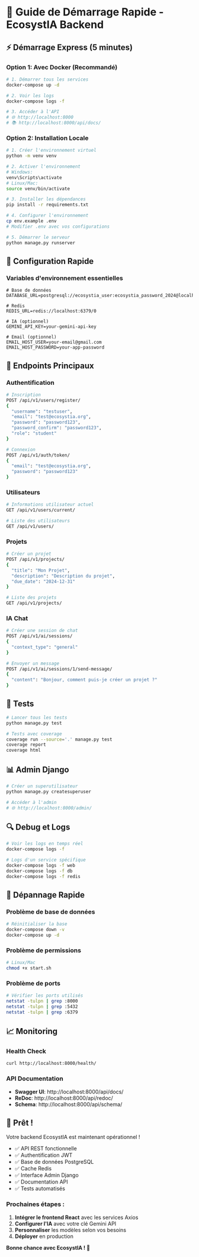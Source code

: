 # 🚀 Guide de Démarrage Rapide - EcosystIA Backend

## ⚡ Démarrage Express (5 minutes)

### Option 1: Avec Docker (Recommandé)

```bash
# 1. Démarrer tous les services
docker-compose up -d

# 2. Voir les logs
docker-compose logs -f

# 3. Accéder à l'API
# 🌐 http://localhost:8000
# 📚 http://localhost:8000/api/docs/
```

### Option 2: Installation Locale

```bash
# 1. Créer l'environnement virtuel
python -m venv venv

# 2. Activer l'environnement
# Windows:
venv\Scripts\activate
# Linux/Mac:
source venv/bin/activate

# 3. Installer les dépendances
pip install -r requirements.txt

# 4. Configurer l'environnement
cp env.example .env
# Modifier .env avec vos configurations

# 5. Démarrer le serveur
python manage.py runserver
```

## 🔧 Configuration Rapide

### Variables d'environnement essentielles

```env
# Base de données
DATABASE_URL=postgresql://ecosystia_user:ecosystia_password_2024@localhost:5432/ecosystia

# Redis
REDIS_URL=redis://localhost:6379/0

# IA (optionnel)
GEMINI_API_KEY=your-gemini-api-key

# Email (optionnel)
EMAIL_HOST_USER=your-email@gmail.com
EMAIL_HOST_PASSWORD=your-app-password
```

## 🎯 Endpoints Principaux

### Authentification
```bash
# Inscription
POST /api/v1/users/register/
{
  "username": "testuser",
  "email": "test@ecosystia.org",
  "password": "password123",
  "password_confirm": "password123",
  "role": "student"
}

# Connexion
POST /api/v1/auth/token/
{
  "email": "test@ecosystia.org",
  "password": "password123"
}
```

### Utilisateurs
```bash
# Informations utilisateur actuel
GET /api/v1/users/current/

# Liste des utilisateurs
GET /api/v1/users/
```

### Projets
```bash
# Créer un projet
POST /api/v1/projects/
{
  "title": "Mon Projet",
  "description": "Description du projet",
  "due_date": "2024-12-31"
}

# Liste des projets
GET /api/v1/projects/
```

### IA Chat
```bash
# Créer une session de chat
POST /api/v1/ai/sessions/
{
  "context_type": "general"
}

# Envoyer un message
POST /api/v1/ai/sessions/1/send-message/
{
  "content": "Bonjour, comment puis-je créer un projet ?"
}
```

## 🧪 Tests

```bash
# Lancer tous les tests
python manage.py test

# Tests avec coverage
coverage run --source='.' manage.py test
coverage report
coverage html
```

## 📊 Admin Django

```bash
# Créer un superutilisateur
python manage.py createsuperuser

# Accéder à l'admin
# 🌐 http://localhost:8000/admin/
```

## 🔍 Debug et Logs

```bash
# Voir les logs en temps réel
docker-compose logs -f

# Logs d'un service spécifique
docker-compose logs -f web
docker-compose logs -f db
docker-compose logs -f redis
```

## 🚨 Dépannage Rapide

### Problème de base de données
```bash
# Réinitialiser la base
docker-compose down -v
docker-compose up -d
```

### Problème de permissions
```bash
# Linux/Mac
chmod +x start.sh
```

### Problème de ports
```bash
# Vérifier les ports utilisés
netstat -tulpn | grep :8000
netstat -tulpn | grep :5432
netstat -tulpn | grep :6379
```

## 📈 Monitoring

### Health Check
```bash
curl http://localhost:8000/health/
```

### API Documentation
- **Swagger UI**: http://localhost:8000/api/docs/
- **ReDoc**: http://localhost:8000/api/redoc/
- **Schema**: http://localhost:8000/api/schema/

## 🎉 Prêt !

Votre backend EcosystIA est maintenant opérationnel ! 

- ✅ API REST fonctionnelle
- ✅ Authentification JWT
- ✅ Base de données PostgreSQL
- ✅ Cache Redis
- ✅ Interface Admin Django
- ✅ Documentation API
- ✅ Tests automatisés

### Prochaines étapes :
1. **Intégrer le frontend React** avec les services Axios
2. **Configurer l'IA** avec votre clé Gemini API
3. **Personnaliser** les modèles selon vos besoins
4. **Déployer** en production

**Bonne chance avec EcosystIA ! 🚀**
